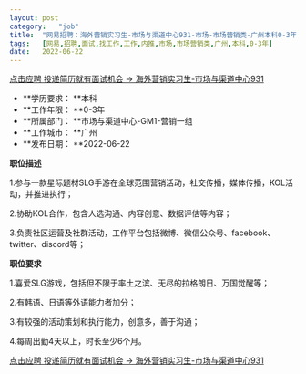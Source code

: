 ```yaml
---
layout:	post
category:	"job"
title:	"网易招聘：海外营销实习生-市场与渠道中心931-市场-市场营销类-广州本科0-3年"
tags:	[网易,招聘,面试,找工作,工作,内推,市场,市场营销类,广州,本科,0-3年]
date:	2022-06-22
---
```


[点击应聘 投递简历就有面试机会 ->  海外营销实习生-市场与渠道中心931](http://mobile.bole.netease.com/bole/boleDetail?id=41047&employeeId=346f03c3cda5f04c&key=all)



- **学历要求： **本科
- **工作年限： **0-3年
- **所属部门： **市场与渠道中心-GM1-营销一组
- **工作城市： **广州
- **发布日期： **2022-06-22



**职位描述**

1.参与一款星际题材SLG手游在全球范围营销活动，社交传播，媒体传播，KOL活动，并推进执行；



2.协助KOL合作，包含人选沟通、内容创意、数据评估等内容；



3.负责社区运营及社群活动，工作平台包括微博、微信公众号、facebook、twitter、discord等；



**职位要求**

1.喜爱SLG游戏，包括但不限于率土之滨、无尽的拉格朗日、万国觉醒等；



2.有韩语、日语等外语能力者加分；



3.有较强的活动策划和执行能力，创意多，善于沟通；



4.每周出勤4天以上，时长至少6个月。



[点击应聘 投递简历就有面试机会 ->  海外营销实习生-市场与渠道中心931](http://mobile.bole.netease.com/bole/boleDetail?id=41047&employeeId=346f03c3cda5f04c&key=all)